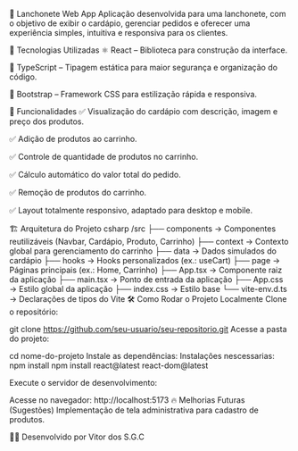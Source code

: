 🍔 Lanchonete Web App
Aplicação desenvolvida para uma lanchonete, com o objetivo de exibir o cardápio, gerenciar pedidos e oferecer uma experiência simples, intuitiva e responsiva para os clientes.

🚀 Tecnologias Utilizadas
⚛️ React – Biblioteca para construção da interface.

🔷 TypeScript – Tipagem estática para maior segurança e organização do código.

🎨 Bootstrap – Framework CSS para estilização rápida e responsiva.

🎯 Funcionalidades
✅ Visualização do cardápio com descrição, imagem e preço dos produtos.

✅ Adição de produtos ao carrinho.

✅ Controle de quantidade de produtos no carrinho.

✅ Cálculo automático do valor total do pedido.

✅ Remoção de produtos do carrinho.

✅ Layout totalmente responsivo, adaptado para desktop e mobile.

🏗️ Arquitetura do Projeto
csharp
/src
├── components      → Componentes reutilizáveis (Navbar, Cardápio, Produto, Carrinho)
├── context         → Contexto global para gerenciamento do carrinho
├── data            → Dados simulados do cardápio
├── hooks           → Hooks personalizados (ex.: useCart)
├── page            → Páginas principais (ex.: Home, Carrinho)
├── App.tsx         → Componente raiz da aplicação
├── main.tsx        → Ponto de entrada da aplicação
├── App.css         → Estilo global da aplicação
├── index.css       → Estilo base
└── vite-env.d.ts   → Declarações de tipos do Vite
🛠️ Como Rodar o Projeto Localmente
Clone o repositório:

git clone https://github.com/seu-usuario/seu-repositorio.git
Acesse a pasta do projeto:

cd nome-do-projeto
Instale as dependências:
Instalações nescessarias:
npm install
npm install react@latest react-dom@latest

Execute o servidor de desenvolvimento:

Acesse no navegador:
http://localhost:5173
🔥 Melhorias Futuras (Sugestões)
 Implementação de tela administrativa para cadastro de produtos.

🧑‍💻 Desenvolvido por
Vitor dos S.G.C
